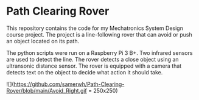 # Path Clearing Rover

This repository contains the code for my Mechatronics System Design course project. 
The project is a line-following rover that can avoid or push an object located on its path. 

The python scripts were run on a Raspberry Pi 3 B+. Two infrared sensors are used to detect the line. The rover detects a close object using an ultransonic distance sensor.
The rover is equipped with a camera that detects text on the object to decide what action it should take. 

![](https://github.com/samerwh/Path-Clearing-Rover/blob/main/Avoid_Right.gif = 250x250)